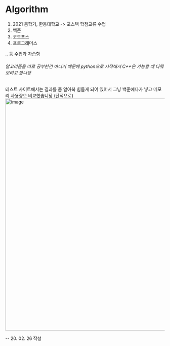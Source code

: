 # Algorithm
1. 2021 봄학기, 한동대학교 -> 포스텍 학점교류 수업 
2. 백준 
3. 코드포스
4. 프로그래머스 

.. 등 수업과 자습함 

###### 알고리즘을 따로 공부한건 아니기 때문에 python으로 시작해서 C++은 가능할 때 다뤄보려고 합니당 


테스트 사이트에서는 결과를 좀 알아복 힘들게 되어 있어서 그냥 백준에다가 넣고 메모리 사용량으 비교했숩니당 (단적으로)
<img width="733" alt="image" src="https://user-images.githubusercontent.com/64300241/109309203-4f850300-7886-11eb-917e-a75166c547ea.png">

-- 20. 02. 26 작성

